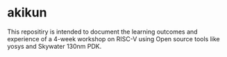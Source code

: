 # akikun
This repositiry is intended to document the learning outcomes and experience of a 4-week workshop on RISC-V using Open source tools like yosys and Skywater 130nm PDK.
